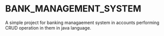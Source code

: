 # BANK_MANAGEMENT_SYSTEM
A simple project for banking managaement system in accounts performing CRUD operation in them in java language. 
